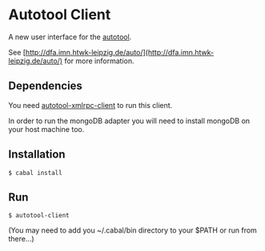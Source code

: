 Autotool Client
===============

A new user interface for the
[autotool](https://autotool.imn.htwk-leipzig.de/cgi-bin/Super.cgi).

See [http://dfa.imn.htwk-leipzig.de/auto/](http://dfa.imn.htwk-leipzig.de/auto/)
for more information.


Dependencies
------------

You need
[autotool-xmlrpc-client](https://github.com/J-Hannes/autotool-xmlrpc-client) to
run this client.

In order to run the mongoDB adapter you will need to install mongoDB on your
host machine too.


Installation
------------

    $ cabal install


Run
---

    $ autotool-client

(You may need to add you ~/.cabal/bin directory to your $PATH or run from
there...)
